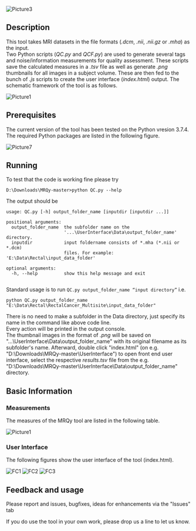 ![Picture3](https://user-images.githubusercontent.com/50635618/76575042-70e1b900-6494-11ea-8b39-cb4f189fb13c.png)

## Description


This tool takes MRI datasets in the file formats (_.dcm_, _.nii_, _.nii.gz_ or _.mha_) as the input. \
Two Python scripts (_QC.py_ and _QCF.py_) are used to generate several tags and noise/information measurements for quality assessment. These scripts save the calculated measures in a  _.tsv_ file as well as generate _.png_ thumbnails for all images in a subject volume. These are then fed to the bunch of _.js_ scripts to create the user interface (_index.html_) output. The schematic framework of the tool is as follows.



![Picture1](https://user-images.githubusercontent.com/50635618/76675455-07df6b80-6590-11ea-85f7-13b71a9a1ec3.png)





## Prerequisites

The current version of the tool has been tested on the Python vresion 3.7.4. The required Python packages are listed in the following figure.

![Picture7](https://user-images.githubusercontent.com/50635618/76580525-a2638000-64a6-11ea-8a37-38e95c4693c3.png)


## Running

To test that the code is working fine please try
```
D:\Downloads\MRQy-master>python QC.py --help

```
The output should be 
```
usage: QC.py [-h] output_folder_name [inputdir [inputdir ...]]

positional arguments:
  output_folder_name  the subfolder name on the
                      '...\UserInterface\Data\output_folder_name' directory.
  inputdir            input foldername consists of *.mha (*.nii or *.dcm)
                      files. For example: 'E:\Data\Rectal\input_data_folder'

optional arguments:
  -h, --help          show this help message and exit
  
```
Standard usage is to run ``` QC.py output_folder_name “input directory” ``` i.e. 

```
python QC.py output_folder_name "E:\Data\Rectal\RectalCancer_Multisite\input_data_folder"

```
There is no need to make a subfolder in the Data directory, just specify its name in the command like above code line.\
Every action will be printed in the output console. \
The thumbnail images in the format of _.png_ will be saved on "...\UserInterface\Data\output_folder_name" with its original filename as its subfolder's name. Afterward, double click "index.html" (on e.g. "D:\Downloads\MRQy-master\UserInterface") to open front end user interface, select the respective _results.tsv_ file from the e.g. "D:\Downloads\MRQy-master\UserInterface\Data\output_folder_name" directory.

## Basic Information 

### Measurements

The measures of the MRQy tool are listed in the following table.

![Picture1](https://user-images.githubusercontent.com/50635618/76733243-cb9a3f80-6736-11ea-8100-a1bdb6f60d3f.png)


### User Interface

The following figures show the user interface of the tool (index.html). 


![FC1](https://user-images.githubusercontent.com/50635618/76790203-c7047400-6794-11ea-81ea-bc93ab9130ff.PNG)
![FC2](https://user-images.githubusercontent.com/50635618/76790408-295d7480-6795-11ea-8f67-f5a5badd38f6.PNG)
![FC3](https://user-images.githubusercontent.com/50635618/76790200-c66bdd80-6794-11ea-9954-8abe29112328.PNG)


## Feedback and usage

Please report and issues, bugfixes, ideas for enhancements via the "Issues" tab

If you do use the tool in your own work, please drop us a line to let us know.
